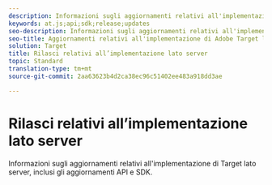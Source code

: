 ```yaml
---
description: Informazioni sugli aggiornamenti relativi all'implementazione di Target lato server.
keywords: at.js;api;sdk;release;updates
seo-description: Informazioni sugli aggiornamenti relativi all'implementazione di Adobe Target lato server.
seo-title: Aggiornamenti relativi all'implementazione di Adobe Target lato server
solution: Target
title: Rilasci relativi all’implementazione lato server
topic: Standard
translation-type: tm+mt
source-git-commit: 2aa63623b4d2ca38ec96c51402ee483a918dd3ae

---
```



# Rilasci relativi all’implementazione lato server

Informazioni sugli aggiornamenti relativi all'implementazione di Target lato server, inclusi gli aggiornamenti API e SDK.
